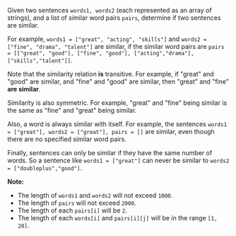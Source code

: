 <div><p>Given two sentences <code>words1, words2</code> (each represented as an array of strings), and a list of similar word pairs <code>pairs</code>, determine if two sentences are similar.</p>

<p>For example, <code>words1 = ["great", "acting", "skills"]</code> and <code>words2 = ["fine", "drama", "talent"]</code> are similar, if the similar word pairs are <code>pairs = [["great", "good"], ["fine", "good"], ["acting","drama"], ["skills","talent"]]</code>.</p>

<p>Note that the similarity relation <b>is</b> transitive. For example, if "great" and "good" are similar, and "fine" and "good" are similar, then "great" and "fine" <b>are similar</b>.</p>

<p>Similarity is also symmetric. For example, "great" and "fine" being similar is the same as "fine" and "great" being similar.</p>

<p>Also, a word is always similar with itself. For example, the sentences <code>words1 = ["great"], words2 = ["great"], pairs = []</code> are similar, even though there are no specified similar word pairs.</p>

<p>Finally, sentences can only be similar if they have the same number of words. So a sentence like <code>words1 = ["great"]</code> can never be similar to <code>words2 = ["doubleplus","good"]</code>.</p>

<p><b>Note:</b></p>

<ul>
	<li>The length of <code>words1</code> and <code>words2</code> will not exceed <code>1000</code>.</li>
	<li>The length of <code>pairs</code> will not exceed <code>2000</code>.</li>
	<li>The length of each <code>pairs[i]</code> will be <code>2</code>.</li>
	<li>The length of each <code>words[i]</code> and <code>pairs[i][j]</code> will be in the range <code>[1, 20]</code>.</li>
</ul>

<p>&nbsp;</p>
</div>